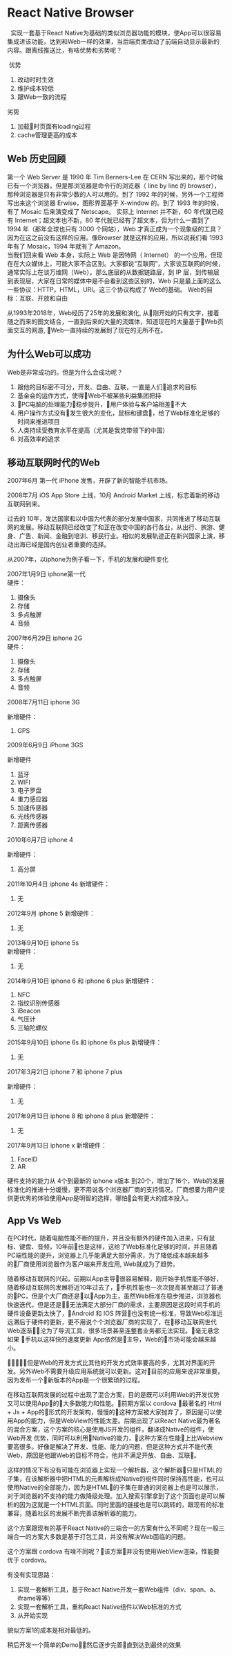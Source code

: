 # React Native Browser
  
 实现一套基于React Native为基础的类似浏览器功能的模块，使App可以很容易集成进该功能，达到和Web一样的效果，当后端页面改动了前端自动显示最新的内容。跟离线推送比，有啥优势和劣势呢？    

  优势    
  1. 改动时时生效
  2. 维护成本较低      
  3. 跟Web一致的流程

  劣势
  1. 加载时页面有loading过程
  2. cache管理更高的成本

## Web 历史回顾  

第一个 Web Server 是 1990 年 Tim Berners-Lee 在 CERN 写出来的，那个时候已有一个浏览器，但是那浏览器是命令行的浏览器（ line by line 的 browser），那种浏览器是只有非常少数的人可以用的。到了 1992 年的时候，另外一个工程师写出来这个浏览器 Erwise，图形界面基于 X-window 的。到了 1993 年的时候，有了 Mosaic 后来演变成了 Netscape。
实际上 Internet 并不新，60 年代就已经有 Internet；超文本也不新，80 年代就已经有了超文本，但为什么一直到了 1994 年（那年全球也只有 3000 个网站），Web 才真正成为一个现象级的工具？因为在这之前没有这样的应用。像Browser 就是这样的应用，所以说我们看 1993 年有了 Mosaic，1994 年就有了 Amazon。    
当我们回来看 Web 本身，实际上 Web 是因特网（ Internet） 的一个应用，但现在在大众媒体上，可能大家不会区别。大家都说“互联网”，大家谈互联网的时候，通常实际上在谈万维网（Web）。那么底层的从数据链路层，到 IP 层，到传输层到表现层，大家在日常的媒体中是不会看到这些区别的，Web 只是最上面的这么一些协议：HTTP，HTML，URI。这三个协议构成了 Web的基础。
Web的目标：互联、开放和自由

从1993年2018年，Web经历了25年的发展和演化, 从刚开始的只有文字，接着随之而来的图文结合，一直到后来的大量的流媒体，知道现在的大量基于Web页面交互的网游, Web一直持续的发展到了现在的无所不在。

## 为什么Web可以成功
Web是非常成功的。但是为什么会成功呢？
1. 跟他的目标密不可分，开发、自由、互联，一直是人们追求的目标
2. 基金会的运作方式，使得Web不被某些利益集团把持
3. PC电脑的处理能力稳步提升，用户体验与客户端相差不大
4. 用户操作方式没有发生很大的变化，鼠标和键盘，给了Web标准化足够的时间来推进项目
5. 人类持续受教育水平在提高（尤其是我党带领下的中国） 
7. 对高效率的追求

## 移动互联网时代的Web
2007年6月 第一代 iPhone 发售，开辟了新的智能手机市场。

2008年7月 iOS App Store 上线，10月 Android Market 上线，标志着新的移动互联网到来。

过去的 10年，发达国家和以中国为代表的部分发展中国家，共同推进了移动互联网的发展。移动互联网已经改变了和正在改变中国的各行各业，从出行、旅游、健身、广告、新闻、金融到培训、移民行业。相似的发展轨迹正在新兴国家上演，移动出海已经是国内创业者重要的选择。

从2007年，以iphone为例子看一下，手机的发展和硬件变化

2007年1月9日 iphone第一代    
硬件：
1. 摄像头
2. 存储
3. 多点触屏
4. 音频

2007年6月29日 iphone 2G    
硬件：
1. 摄像头
2. 存储
3. 多点触屏
4. 音频

2008年7月11日 iphone 3G    

新增硬件：
1. GPS

2009年6月9日  iPhone 3GS    

新增硬件
1. 蓝牙
2. WIFI
3. 电子罗盘
4. 重力感应器
5. 加速传感器
6. 光线传感器
7. 距离传感器

2010年6月7日 iphone 4

新增硬件：
1. 高分屏

2011年10月4日 iphone 4s
新增硬件：
1. 无

2012年9月 iphone 5 
新增硬件：
1. 无

2013年9月10日 iphone 5s  
新增硬件：
1. 无

2014年9月10日 iphone 6 和 iphone 6 plus
新增硬件：
1. NFC
2. 指纹识别传感器
3. iBeacon
4. 气压计
5. 三轴陀螺仪

2015年9月10日 iphone 6s 和 iphone 6s plus
新增硬件：
1. 无

2017年3月21日 iphone 7 和 iphone 7 plus

新增硬件：
1. 无

2017年9月13日 iphone 8 和 iphone 8 plus
新增硬件：
1. 无

2017年9月13日 iphone x
新增硬件：
1. FaceID
2. AR

硬件支持的能力从 4个到最新的 iphone x版本 到20个，增加了16个，Web的发展标准化的推进十分缓慢，更不用说各个浏览器厂商的支持情况，厂商想要为用户提供更优秀的体验使用App是明智的选择，哪怕会有更大的成本投入。

## App Vs Web

在PC时代，随着电脑性能不断的提升，并且没有额外的硬件加入进来，只有鼠标、键盘、音频，10年前也是这样，这给了Web标准化足够的时间，并且随着PC端性能的提升，浏览器上几乎能满足大部分需求，为了降低成本越来越多的厂商使用浏览器作为客户端来开发应用, Web就成为了趋势。

随着移动互联网的兴起，前期以App主导很容易解释，刚开始手机性能不够好，随着移动互联网的发展将近10年过去了，手机性能也一次次提高甚至超过了普通的PC，但是个大厂商还是以App为主，虽然Web标准在稳步推进，浏览器也快速迭代，但是还是无法满足大部分厂商的需求，主要原因是这段时间手机的硬件设备更新太快了，Android 和 IOS 阵营也没有统一标准，导致Web标准远远滞后于硬件的更新，更不用说个个浏览器厂商的实现了，在移动互联网世代Web逐渐沦为了导流工具，很多场景甚至连整套业务都无法实现。毫无悬念 如果 手机以这样快的速度更新 App依然是主导，Web的市场可能会越来越小。

但是Web的开发方式比其他的开发方式效率要高的多，尤其对界面的开发。另外Web不需要升级应用系统就可以更新。这对目前的应用来说非常重要，因为发布一个新版本的App是一个很繁琐的过程。

在移动互联网发展的过程中出现了混合方案，目的是既可以利用Web的开发优势又可以使用App的大多数能力和性能。前期方案以 cordova 最著名的 Html + Js + App的形式的开发架构，慢慢的这种方案被大家抛弃了，原因是可以使用App的能力，但是WebView的性能太差。后期出现了以React Native最为著名的混合方案，这个方案的核心是使用JS开发的组件，翻译成Native的组件，使Web开发
优势，同时可以利用Native的能力，这种方案在性能上比Webview要高很多。好像是解决了开发、性能、能力的问题，但是这种方式并不能代表Web，原因是他跟Web的目标不符合，他并不满足开放、自由、互联。

这样的情况下有没有可能在浏览器上实现一个解析器，这个解析器只是HTML的子集，在该解析器中把HTML的元素解析成Native的组件同时保持高性能，也可以使用Native的全部能力，因为是HTML的子集在普通的浏览器上也是可以展示，对于浏览器的不支持的能力做降级处理。加入搜索引擎拿到了这个页面也是可以解析的因为这就是一个HTML页面。同时里面的链接也是可以跳转的，跟现有的标准兼容，随着社区的发展不断完善该解析器的能力。

这个方案跟现有的基于React Native的三端合一的方案有什么不同呢？现在一般三端合一的方案大多数是基于打包工具，并没有解决Web面临的问题。

这个方案跟 cordova 有啥不同呢？该方案并没有使用WebView渲染，性能要优于 cordova。

有没有实现思路：
1. 实现一套解析工具，基于React Native开发一套Web组件（div、span、a、iframe等等）
2. 实现一套解析工具，重构React Native组件以Web标准的方式
3. 从开始实现

貌似方案1的成本是相对最低的。

稍后开发一个简单的Demo然后逐步完善直到达到最终的效果
